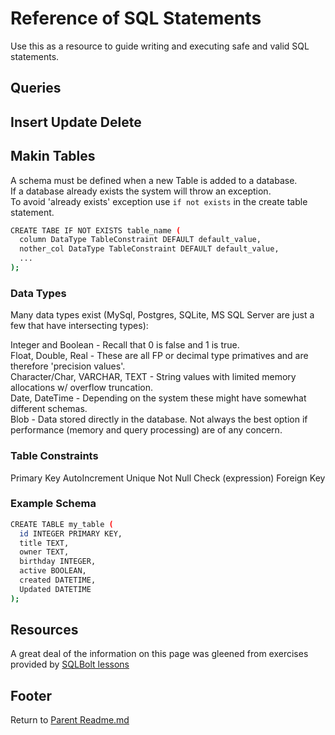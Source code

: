 # Reference of SQL Statements

Use this as a resource to guide writing and executing safe and valid SQL statements.  

## Queries

## Insert Update Delete

## Makin Tables

A schema must be defined when a new Table is added to a database.  
If a database already exists the system will throw an exception.  
To avoid 'already exists' exception use `if not exists` in the create table statement.  

```sh
CREATE TABE IF NOT EXISTS table_name (
  column DataType TableConstraint DEFAULT default_value,
  nother_col DataType TableConstraint DEFAULT default_value,
  ...
);
```

### Data Types

Many data types exist (MySql, Postgres, SQLite, MS SQL Server are just a few that have intersecting types):

Integer and Boolean - Recall that 0 is false and 1 is true.  
Float, Double, Real - These are all FP or decimal type primatives and are therefore 'precision values'.  
Character/Char, VARCHAR, TEXT - String values with limited memory allocations w/ overflow truncation.  
Date, DateTime - Depending on the system these might have somewhat different schemas.  
Blob - Data stored directly in the database. Not always the best option if performance (memory and query processing) are of any concern.  

### Table Constraints

Primary Key
AutoIncrement
Unique
Not Null
Check (expression)
Foreign Key

### Example Schema

```sh
CREATE TABLE my_table (
  id INTEGER PRIMARY KEY,
  title TEXT,
  owner TEXT,
  birthday INTEGER,
  active BOOLEAN,
  created DATETIME,
  Updated DATETIME
);
```

## Resources

A great deal of the information on this page was gleened from exercises provided by [SQLBolt lessons](https://www.sqlbolt.com)  

## Footer

Return to [Parent Readme.md](../README.html)  
